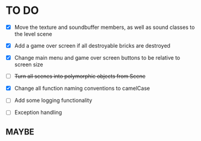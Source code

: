 # TO DO

* [X] Move the texture and soundbuffer members, as well as sound classes to the level scene
* [X] Add a game over screen if all destroyable bricks are destroyed
* [X] Change main menu and game over screen buttons to be relative to screen size
* [ ] ~~Turn all scenes into polymorphic objects from Scene~~
* [X] Change all function naming conventions to camelCase
* [ ] Add some logging functionality
* [ ] Exception handling



## MAYBE